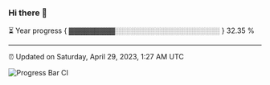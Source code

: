 ### Hi there 👋

⏳ Year progress { ▓▓▓▓▓▓▓▓▓░░░░░░░░░░░░░░░░░░░░░ } 32.35 %

---

⏰ Updated on Saturday, April 29, 2023, 1:27 AM UTC

![Progress Bar CI](https://github.com/arthurbuhl/arthurbuhl/workflows/Progress%20Bar%20CI/badge.svg)
